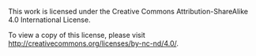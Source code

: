This work is licensed under the Creative Commons 
Attribution-ShareAlike 4.0 International License. 

To view a copy of this license, please visit 
http://creativecommons.org/licenses/by-nc-nd/4.0/.
